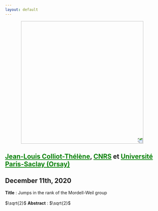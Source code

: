 ```yaml
---
layout: default
---
```


<p align="center">
  <img width="400" height="400" style="transform: rotate(0.5turn);" src="https://upload.wikimedia.org/wikipedia/commons/1/18/Rational_points_of_bounded_height_outside_the_27_lines_on_Clebsch%27s_diagonal_cubic_surface.png">
</p>

## <a href="https://www.imo.universite-paris-saclay.fr/~colliot/" style="color:green">Jean-Louis Colliot-Thélène</a>, <a href="https://www.cnrs.fr/fr/page-daccueil" style="color:green">CNRS</a> et <a href="https://www.imo.universite-paris-saclay.fr/" style="color:green">Université Paris-Saclay (Orsay) </a>
## December 11th, 2020

<b>Title</b> : Jumps in the rank of the Mordell-Weil group
<br>
<br>$`\sqrt{2}`$
<b>Abstract</b> : $`\sqrt{2}`$
